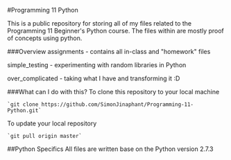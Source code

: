 #Programming 11 Python

This is a public repository for storing all of my files related to the Programming 11 Beginner's Python course.
The files within are mostly proof of concepts using python.

###Overview
assignments - contains all in-class and "homework" files

simple\_testing - experimenting with random libraries in Python

over\_complicated - taking what I have and transforming it :D

###What can I do with this?
To clone this repository to your local machine

	`git clone https://github.com/SimonJinaphant/Programming-11-Python.git`
	
To update your local repository

	`git pull origin master`
	
##Python Specifics
All files are written base on the Python version 2.7.3